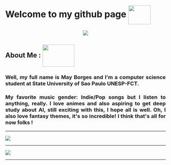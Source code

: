 <h1 align="justify" >Welcome to my github page
 <img  src="https://64.media.tumblr.com/9445585fca47b561a8ab63211ed3a081/tumblr_inline_oamnayPpdR1tjlfhh_500.gifv" align="center" width="70px" height="60px"/>
</h1> 

<div width="100%" align="center">
 <img src="https://data.whicdn.com/images/230097051/original.gif"/>
</div>
 
<h2 align="justify">About Me : 
 <img src="https://lh4.googleusercontent.com/proxy/AIOjERc8_f_bzla-dFV4SxMfzbWG0BH79XVKJOy_Q_ifsjkXGucXaPBJLxPnSYaeiDRVTJEphfWpU-uQOd2T21in5RfsC6hZIHyNAPcqzS0s4HhOgFzjAWMvJKCSBDlhJw=s0-d" width="100px" height="70px" align="center"/>
</h2>

<h3 align="justify" font-size="5px">Well, my full name is May Borges and I'm a computer science student at State University of Sao Paulo UNESP-FCT.
</h3>

<h3 align="justify" font-size="5px">My favorite music gender: Indie/Pop songs but I listen to anything, really. I love animes and also aspiring to get deep study about AI, still exciting with this, I hope all is well. Oh, I also love fantasy themes, it's so incredible! I think that's all for now folks !
</h3>

 ___
 
<div width="100%" align="justify">
  <a href="https://github.com/anuraghazra/github-readme-stats">
    <img align="center" src="https://github-readme-stats.vercel.app/api?username=mayborgs&show_icons=true&theme=dracula" />
  </a>
</div>
 
___

<div width="100%" align="justify">
  <a href="https://github.com/anuraghazra/github-readme-stats">
    <img align="center" src="https://github-readme-stats.vercel.app/api/top-langs/?username=mayborgs&langs_count=10&theme=dracula" />
  </a> 
</div>

___
